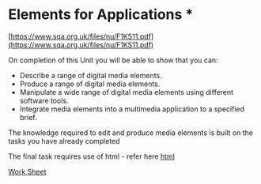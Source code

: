 # Elements for Applications \*

[https://www.sqa.org.uk/files/nu/F1KS11.pdf](https://www.sqa.org.uk/files/nu/F1KS11.pdf)

 On  completion of this Unit you will be able to show that you can: 

* Describe a range of digital media elements.
* Produce a range of digital media elements. 
* Manipulate a wide range of digital media elements using different software tools. 
* Integrate media elements into a multimedia application to a specified brief.

The knowledge required to edit and produce media elements is built on the tasks you have already completed

The final task requires use of html - refer here [html](https://digitalmedia.gitbook.io/project/v/level-55/semester-1/web-graphics)

[Work Sheet](https://tutor.neocities.org/Applications.docx)



